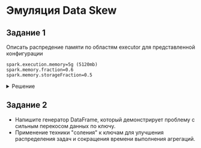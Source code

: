 # Эмуляция Data Skew

## Задание 1

Описать распредение памяти по областям executor для представленной конфигурации

```
spark.execution.memory=5g (5120mb)
spark.memory.fraction=0.6
spark.memory.storageFraction=0.5
```


<details><summary>Решение</summary>

```
reserved = 300mb
execution memory = (spark.execution.memory - reserved) * spark.memory.fraction * (1 - spark.memory.storageFraction) = (5120 - 300) * 0.6 * (1 - 0.5) = 1446mb (~1.44gb)
storage memory = (spark.execution.memory - reserved) * spark.memory.fraction * (1 - spark.memory.storageFraction) = (5120 - 300) * 0.6 * 0.5 = 1446mb (~1.44 GB)
user memory =  (spark.execution.memory - reserved) * (1 - spark.memory.fraction) = (5120 - 300) * (1 - 0.4) = 1928mb (~1.88gb)
```

</details>


## Задание 2

   - Напишите генератор DataFrame, который демонстрирует проблему с сильным перекосом данных по ключу.
   - Применение техники "соления" к ключам для улучшения распределения задач и сокращения времени выполнения агрегаций.



